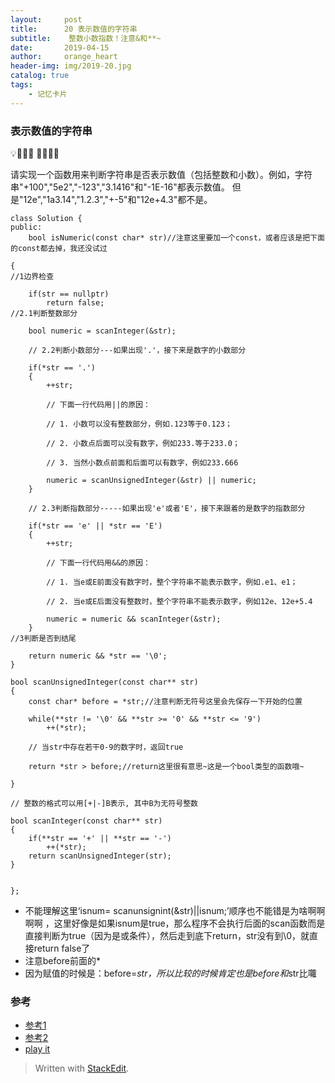```yaml
---
layout:     post
title:      20 表示数值的字符串
subtitle:    整数小数指数！注意&和**~
date:       2019-04-15
author:     orange_heart
header-img: img/2019-20.jpg
catalog: true
tags:
    - 记忆卡片
---
```


### 表示数值的字符串

💡👩🏻‍🍳 👨🏻‍🍳🙈

请实现一个函数用来判断字符串是否表示数值（包括整数和小数）。例如，字符串"+100","5e2","-123","3.1416"和"-1E-16"都表示数值。 但是"12e","1a3.14","1.2.3","+-5"和"12e+4.3"都不是。

```objc
class Solution {
public:
    bool isNumeric(const char* str)//注意这里要加一个const，或者应该是把下面的const都去掉，我还没试过
    
{  
//1边界检查

    if(str == nullptr)
        return false;  
//2.1判断整数部分

    bool numeric = scanInteger(&str);

    // 2.2判断小数部分---如果出现'.'，接下来是数字的小数部分
    
    if(*str == '.')
    {
        ++str;
  
        // 下面一行代码用||的原因：
        
        // 1. 小数可以没有整数部分，例如.123等于0.123；
        
        // 2. 小数点后面可以没有数字，例如233.等于233.0；
        
        // 3. 当然小数点前面和后面可以有数字，例如233.666
        
        numeric = scanUnsignedInteger(&str) || numeric;
    }
  
    // 2.3判断指数部分-----如果出现'e'或者'E'，接下来跟着的是数字的指数部分
    
    if(*str == 'e' || *str == 'E')
    {
        ++str;
  
        // 下面一行代码用&&的原因：
        
        // 1. 当e或E前面没有数字时，整个字符串不能表示数字，例如.e1、e1；
        
        // 2. 当e或E后面没有整数时，整个字符串不能表示数字，例如12e、12e+5.4
        
        numeric = numeric && scanInteger(&str);
    }  
//3判断是否到结尾

    return numeric && *str == '\0';
}

bool scanUnsignedInteger(const char** str)
{
    const char* before = *str;//注意判断无符号这里会先保存一下开始的位置
    
    while(**str != '\0' && **str >= '0' && **str <= '9')
        ++(*str);
  
    // 当str中存在若干0-9的数字时，返回true
    
    return *str > before;//return这里很有意思~这是一个bool类型的函数哦~
    
}
  
// 整数的格式可以用[+|-]B表示, 其中B为无符号整数

bool scanInteger(const char** str)
{
    if(**str == '+' || **str == '-')
        ++(*str);
    return scanUnsignedInteger(str);
}


};
```
- 不能理解这里‘isnum= scanunsignint(&str)\|\|isnum;’顺序也不能错是为啥啊啊啊啊  ，这里好像是如果isnum是true，那么程序不会执行后面的scan函数而是直接判断为true（因为是或条件），然后走到底下return，str没有到\0，就直接return false了
- 注意before前面的*
- 因为赋值的时候是：before=*str，所以比较的时候肯定也是before和*str比囖

### 参考

- [参考1](https://github.com/zhedahht/CodingInterviewChinese2)
- [参考2](https://github.com/gatieme/CodingInterviews)
- [play it](https://www.nowcoder.com/practice/6f8c901d091949a5837e24bb82a731f2?tpId=13&tqId=11206&rp=2&ru=/ta/coding-interviews&qru=/ta/coding-interviews/question-ranking)



> Written with [StackEdit](https://stackedit.io/).
<!--stackedit_data:
eyJoaXN0b3J5IjpbLTMzNDg5MjEwMiw1MTk5MTE2MDEsLTEwNj
kxMjM1MywxODEyNzg5NTcsMTM2MzE3Nzk3NSwtODc2OTY4NDkz
LDEwMzEzMjg5NywtMTU5ODMwNDMxLDY1MjU1NzY4OCw3MTY4NT
E3MjBdfQ==
-->